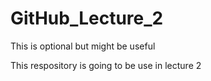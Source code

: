 # GitHub_Lecture_2
This is optional but might be useful

This respository is going to be use in lecture 2